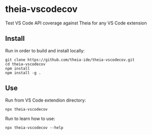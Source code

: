 # theia-vscodecov

Test VS Code API coverage against Theia for any VS Code extension

## Install

Run in order to build and install locally:

    git clone https://github.com/theia-ide/theia-vscodecov.git
    cd theia-vscodecov
    npm install
    npm install -g .

## Use

Run from VS Code extendion directory:

    npx theia-vscodecov

Run to learn how to use:

    npx theia-vscodecov --help
